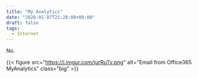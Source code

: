 ```yaml
---
title: "My Analytics"
date: "2020-01-07T21:28:00+00:00"
draft: false
tags:
  - Internet
---
```


No.

{{< figure src="https://i.imgur.com/jurRuTv.png" alt="Email from Office365 MyAnalytics" class="big" >}}